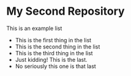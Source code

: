 # My Second Repository

This is an example list
* This is the first thing in the list
* This is the second thing in the list
* This is the third thing in the list
* Just kidding! This is the last.
* No seriously this one is that last